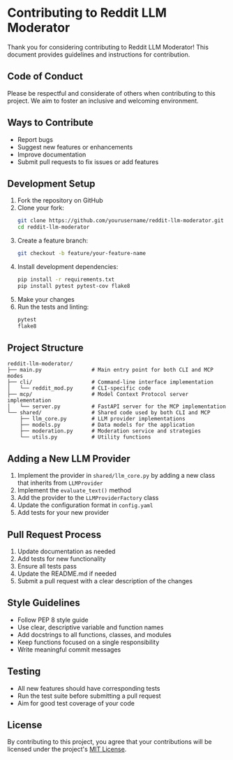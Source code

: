 # Contributing to Reddit LLM Moderator

Thank you for considering contributing to Reddit LLM Moderator! This document provides guidelines and instructions for contribution.

## Code of Conduct

Please be respectful and considerate of others when contributing to this project. We aim to foster an inclusive and welcoming environment.

## Ways to Contribute

- Report bugs
- Suggest new features or enhancements
- Improve documentation
- Submit pull requests to fix issues or add features

## Development Setup

1. Fork the repository on GitHub
2. Clone your fork:
   ```bash
   git clone https://github.com/yourusername/reddit-llm-moderator.git
   cd reddit-llm-moderator
   ```
3. Create a feature branch:
   ```bash
   git checkout -b feature/your-feature-name
   ```
4. Install development dependencies:
   ```bash
   pip install -r requirements.txt
   pip install pytest pytest-cov flake8
   ```
5. Make your changes
6. Run the tests and linting:
   ```bash
   pytest
   flake8
   ```

## Project Structure

```
reddit-llm-moderator/
├── main.py                # Main entry point for both CLI and MCP modes
├── cli/                   # Command-line interface implementation
│   └── reddit_mod.py      # CLI-specific code
├── mcp/                   # Model Context Protocol server implementation
│   └── server.py          # FastAPI server for the MCP implementation
└── shared/                # Shared code used by both CLI and MCP
    ├── llm_core.py        # LLM provider implementations
    ├── models.py          # Data models for the application
    ├── moderation.py      # Moderation service and strategies
    └── utils.py           # Utility functions
```

## Adding a New LLM Provider

1. Implement the provider in `shared/llm_core.py` by adding a new class that inherits from `LLMProvider`
2. Implement the `evaluate_text()` method
3. Add the provider to the `LLMProviderFactory` class
4. Update the configuration format in `config.yaml`
5. Add tests for your new provider

## Pull Request Process

1. Update documentation as needed
2. Add tests for new functionality
3. Ensure all tests pass
4. Update the README.md if needed
5. Submit a pull request with a clear description of the changes

## Style Guidelines

- Follow PEP 8 style guide
- Use clear, descriptive variable and function names
- Add docstrings to all functions, classes, and modules
- Keep functions focused on a single responsibility
- Write meaningful commit messages

## Testing

- All new features should have corresponding tests
- Run the test suite before submitting a pull request
- Aim for good test coverage of your code

## License

By contributing to this project, you agree that your contributions will be licensed under the project's [MIT License](LICENSE).
